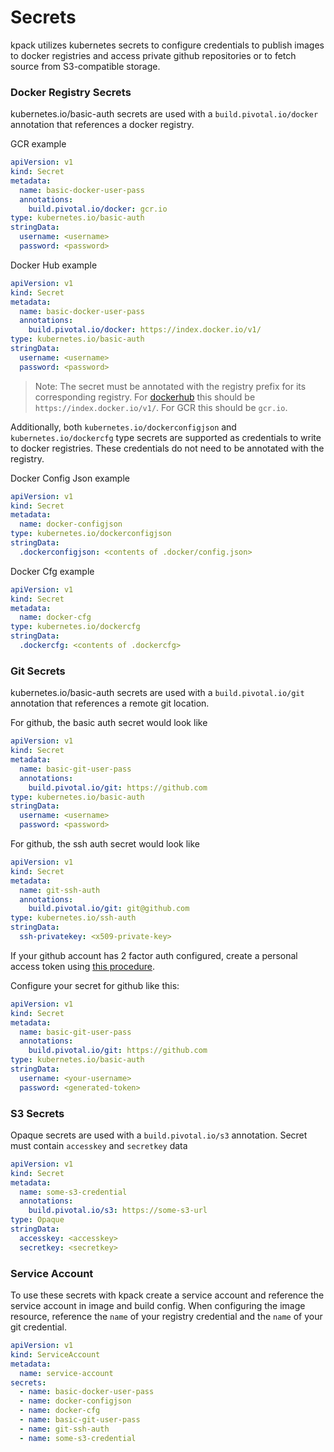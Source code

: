 # Secrets

kpack utilizes kubernetes secrets to configure credentials to publish images to docker registries and access private github repositories or to fetch source from S3-compatible storage.  

### Docker Registry Secrets

kubernetes.io/basic-auth secrets are used with a `build.pivotal.io/docker` annotation that references a docker registry.      

GCR example
  ```yaml
  apiVersion: v1
  kind: Secret
  metadata:
    name: basic-docker-user-pass
    annotations:
      build.pivotal.io/docker: gcr.io
  type: kubernetes.io/basic-auth
  stringData:
    username: <username>
    password: <password>
  ```

Docker Hub example
```yaml
apiVersion: v1
kind: Secret
metadata:
  name: basic-docker-user-pass
  annotations:
    build.pivotal.io/docker: https://index.docker.io/v1/
type: kubernetes.io/basic-auth
stringData:
  username: <username>
  password: <password>
```
        
> Note: The secret must be annotated with the registry prefix for its corresponding registry. For [dockerhub](https://hub.docker.com/) this should be `https://index.docker.io/v1/`. For GCR this should be `gcr.io`. 

Additionally, both `kubernetes.io/dockerconfigjson` and `kubernetes.io/dockercfg` type secrets are supported as credentials to write to docker registries.
These credentials do not need to be annotated with the registry.

Docker Config Json example
```yaml
apiVersion: v1
kind: Secret
metadata:
  name: docker-configjson
type: kubernetes.io/dockerconfigjson
stringData:
  .dockerconfigjson: <contents of .docker/config.json>
```

Docker Cfg example
```yaml
apiVersion: v1
kind: Secret
metadata:
  name: docker-cfg
type: kubernetes.io/dockercfg
stringData:
  .dockercfg: <contents of .dockercfg>
```

### Git Secrets

kubernetes.io/basic-auth secrets are used with a `build.pivotal.io/git` annotation that references a remote git location.      

For github, the basic auth secret would look like
```yaml
apiVersion: v1
kind: Secret
metadata:
  name: basic-git-user-pass
  annotations:
    build.pivotal.io/git: https://github.com
type: kubernetes.io/basic-auth
stringData:
  username: <username>
  password: <password>
```

For github, the ssh auth secret would look like
```yaml
apiVersion: v1
kind: Secret
metadata:
  name: git-ssh-auth
  annotations:
    build.pivotal.io/git: git@github.com
type: kubernetes.io/ssh-auth
stringData:
  ssh-privatekey: <x509-private-key>
```

If your github account has 2 factor auth configured, create a personal access token using [this procedure](https://help.github.com/en/articles/creating-a-personal-access-token-for-the-command-line).

Configure your secret for github like this:
```yaml
apiVersion: v1
kind: Secret
metadata:
  name: basic-git-user-pass
  annotations:
    build.pivotal.io/git: https://github.com
type: kubernetes.io/basic-auth
stringData:
  username: <your-username>
  password: <generated-token>
```

### S3 Secrets

Opaque secrets are used with a `build.pivotal.io/s3` annotation. Secret must contain `accesskey` and `secretkey` data

```yaml
apiVersion: v1
kind: Secret
metadata:
  name: some-s3-credential
  annotations:
    build.pivotal.io/s3: https://some-s3-url
type: Opaque
stringData:
  accesskey: <accesskey>
  secretkey: <secretkey>
```

### Service Account

To use these secrets with kpack create a service account and reference the service account in image and build config. When configuring the image resource, reference the `name` of your registry credential and the `name` of your git credential.   

```yaml
apiVersion: v1
kind: ServiceAccount
metadata:
  name: service-account
secrets:
  - name: basic-docker-user-pass
  - name: docker-configjson
  - name: docker-cfg
  - name: basic-git-user-pass
  - name: git-ssh-auth
  - name: some-s3-credential
```
